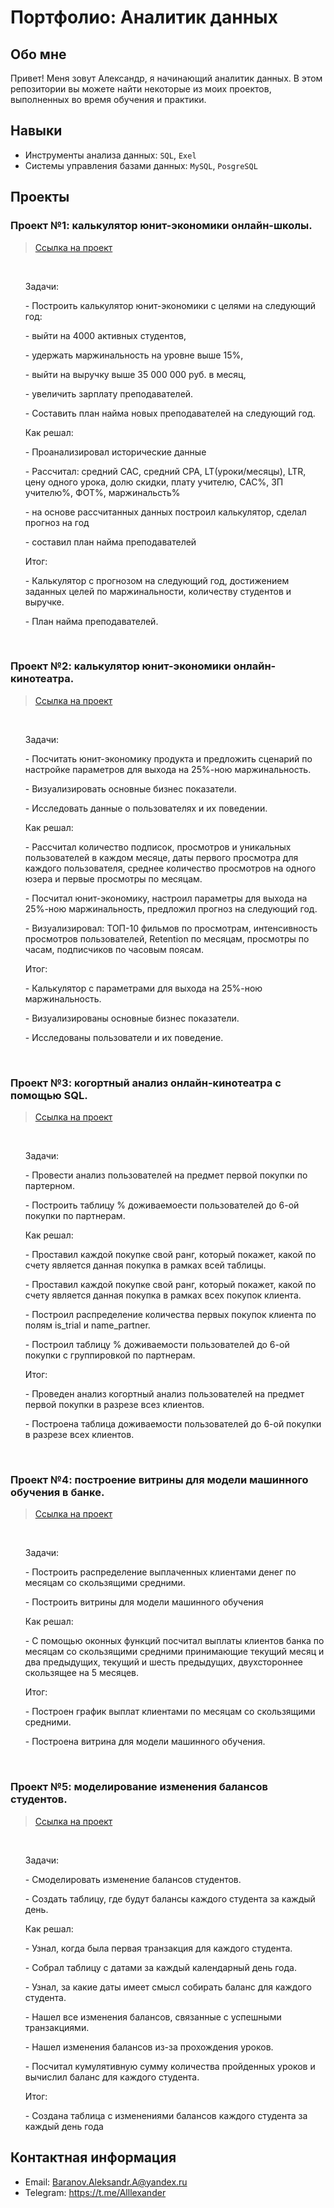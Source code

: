 # Портфолио: Аналитик данных
## Обо мне
Привет! Меня зовут Александр, я начинающий аналитик данных. В этом репозитории вы можете найти некоторые из моих проектов, выполненных во время обучения и практики.


## Навыки
- Инструменты анализа данных: ``SQL``, ``Exel``
- Системы управления базами данных: ``MySQL``, ``PosgreSQL``

## Проекты

### Проект №1: калькулятор юнит-экономики онлайн-школы.
> <a href="https://docs.google.com/spreadsheets/d/1bSqsOu1-nbPzzZ6Cn50QlmKxQwDvq0rX/edit?usp=sharing&ouid=109420760729254559985&rtpof=true&sd=true">Ссылка на проект</a>
<br>
<ol>
<p>Задачи:</p>
<p>- Построить калькулятор юнит-экономики с целями на следующий год:</p>
<p>- выйти на 4000 активных студентов,</p>
<p>- удержать маржинальность на уровне выше 15%,</p>
<p>- выйти на выручку выше 35 000 000 руб. в месяц,</p>
<p>- увеличить зарплату преподавателей.</p></li>  
<p>- Составить план найма новых преподавателей на следующий год.</p>
<p>Как решал:</p>
<p>- Проанализировал исторические данные</p>
<p>- Рассчитал: средний CAC, средний CPA, LT(уроки/месяцы), LTR, цену одного урока, долю скидки, плату учителю, CAC%, ЗП учителю%, ФОТ%, маржинальсть%</p>
<p>- на основе рассчитанных данных построил калькулятор, сделал прогноз на год</p>
<p>- составил план найма преподавателей</p>
<p>Итог:</p>
<p>- Калькулятор с прогнозом на следующий год, достижением заданных целей по маржинальности, количеству студентов и выручке.</p>
<p>- План найма преподавателей.</p>
</ol>
<br>

### Проект №2: калькулятор юнит-экономики онлайн-кинотеатра.
  > <a href="https://drive.google.com/drive/folders/1I25VvbKV4A8V_t5460ywRBcfGx5Rv1I_?usp=drive_link">Ссылка на проект</a>
<br>
<ol>
<p>Задачи:</p>
<p>- Посчитать юнит-экономику продукта и предложить сценарий по настройке параметров для выхода на 25%-ною маржинальность.</p>
<p>- Визуализировать основные бизнес показатели.</p>
<p>- Исследовать данные о пользователях и их поведении.</p>
<p>Как решал:</p>
<p>- Рассчитал количество подписок, просмотров и уникальных пользователей в каждом месяце, даты первого просмотра для каждого пользователя, среднее количество просмотров на одного юзера и первые просмотры по месяцам. </p>
<p>- Посчитал юнит-экономику, настроил параметры для выхода на 25%-ною маржинальность, предложил прогноз на следующий год.</p>
<p>- Визуализировал: ТОП-10 фильмов по просмотрам, интенсивность просмотров пользователей, Retention по месяцам, просмотры по часам, подписчиков по часовым поясам.</p>
<p>Итог:</p>  
<p>- Калькулятор с параметрами для выхода на 25%-ною маржинальность.</p>
<p>- Визуализированы основные бизнес показатели.</p>
<p>- Исследованы пользователи и их поведение.</p>
</ol>
<br>

### Проект №3: когортный анализ онлайн-кинотеатра с помощью SQL.
 > <a href="https://drive.google.com/drive/folders/1NbtyZpxRTNlemQfUdzV5oh_0Mi3toZO1?usp=drive_link">Ссылка на проект</a>
 <br>
<ol>
<p>Задачи:</p>
<p>- Провести анализ пользователей на предмет первой покупки по партерном.</p>
<p>- Построить таблицу % доживаемоести пользователей до 6-ой покупки по партнерам.</p>
<p>Как решал:</p>
<p>- Проставил каждой покупке свой ранг, который покажет, какой по счету является данная покупка в рамках всей таблицы.</p>
<p>- Проставил каждой покупке свой ранг, который покажет, какой по счету является данная покупка в рамках всех покупок клиента.</p>
<p>- Построил распределение количества первых покупок клиента по полям is_trial и name_partner.</p>
<p>- Построил таблицу % доживаемости пользователей до 6-ой покупки с группировкой по партнерам.</p> 
<p>Итог:</p>  
<p>- Проведен анализ когортный анализ пользователей на предмет первой покупки в разрезе всез клиентов.</p>
<p>- Построена таблица доживаемости пользователей до 6-ой покупки в разрезе всех клиентов.</p>
</ol>
<br>  

### Проект №4: построение витрины для модели машинного обучения в банке.
> <a href="https://drive.google.com/drive/folders/1DLK7-FitO0rWXJMKUar6pJy_nz7IKu2t?usp=sharing">Ссылка на проект</a>
<br>
<ol>
<p>Задачи:</p>
<p>- Построить распределение выплаченных клиентами денег по месяцам со скользящими средними.</p>
<p>- Построить витрины для модели машинного обучения</p>
<p>Как решал:</p>
<p>- С помощью оконных функций посчитал выплаты клиентов банка по месяцам со скользящими средними принимающие текущий месяц и два предыдущих, текущий и шесть предыдущих, двухстороннее скользящее на 5 месяцев.</p>
<p>Итог:</p> 
<p>- Построен график выплат клиентами по месяцам со скользящими средними.</p>
<p>- Построена витрина для модели машинного обучения.</p>
</ol>
<br> 

### Проект №5: моделирование изменения балансов студентов.
> <a href="https://drive.google.com/drive/folders/1lemETDCoYaItalQX2M03Pf16GUusYbLi?usp=sharing">Ссылка на проект</a>
<br> 
<ol>
<p>Задачи:</p>
<p>- Смоделировать изменение балансов студентов.</p>
<p>- Создать таблицу, где будут балансы каждого студента за каждый день.</p>
<p>Как решал:</p>
<p>- Узнал, когда была первая транзакция для каждого студента.</p>
<p>- Собрал таблицу с датами за каждый календарный день года.</p>
<p>- Узнал, за какие даты имеет смысл собирать баланс для каждого студента.</p>
<p>- Нашел все изменения балансов, связанные с успешными транзакциями.</p>
<p>- Нашел изменения балансов из-за прохождения уроков.</p>
<p>- Посчитал кумулятивную сумму количества пройденных уроков и вычислил баланс для каждого студента.</p>
<p>Итог:</p> 
<p>- Создана таблица с изменениями балансов каждого студента за каждый день года</p>
</ol>

## Контактная информация
- Email: Baranov.Aleksandr.A@yandex.ru
- Telegram: https://t.me/Alllexander
